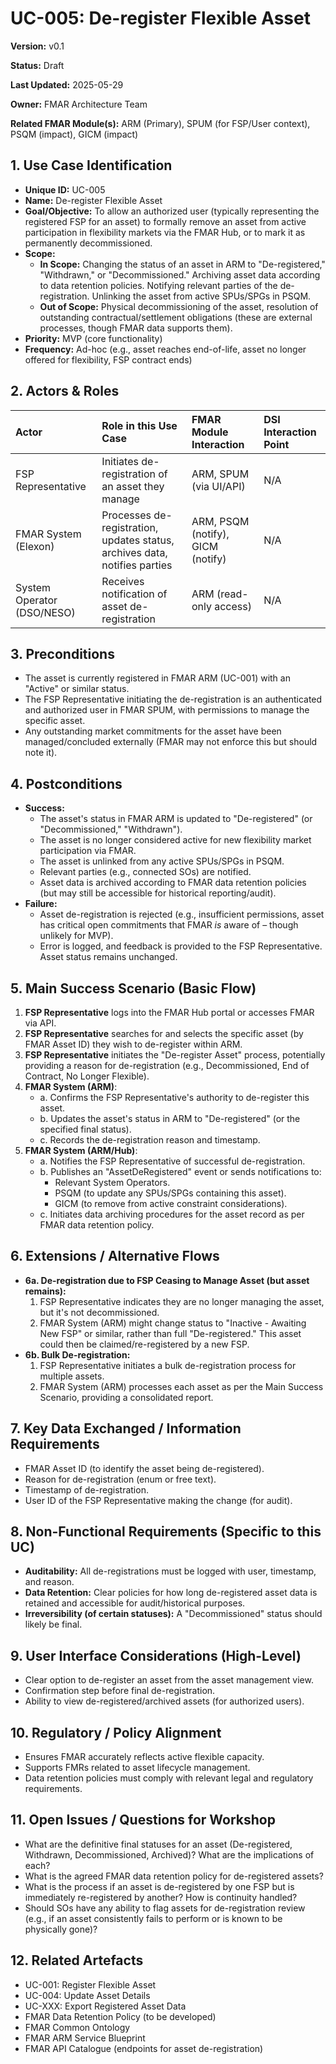 # UC-005: De-register Flexible Asset

**Version:** v0.1

**Status:** Draft

**Last Updated:** 2025-05-29

**Owner:** FMAR Architecture Team

**Related FMAR Module(s):** ARM (Primary), SPUM (for FSP/User context), PSQM (impact), GICM (impact)

## 1. Use Case Identification

*   **Unique ID:** UC-005
*   **Name:** De-register Flexible Asset
*   **Goal/Objective:** To allow an authorized user (typically representing the registered FSP for an asset) to formally remove an asset from active participation in flexibility markets via the FMAR Hub, or to mark it as permanently decommissioned.
*   **Scope:**
    *   **In Scope:** Changing the status of an asset in ARM to "De-registered," "Withdrawn," or "Decommissioned." Archiving asset data according to data retention policies. Notifying relevant parties of the de-registration. Unlinking the asset from active SPUs/SPGs in PSQM.
    *   **Out of Scope:** Physical decommissioning of the asset, resolution of outstanding contractual/settlement obligations (these are external processes, though FMAR data supports them).
*   **Priority:** MVP (core functionality)
*   **Frequency:** Ad-hoc (e.g., asset reaches end-of-life, asset no longer offered for flexibility, FSP contract ends)

## 2. Actors & Roles

| Actor                             | Role in this Use Case                                     | FMAR Module Interaction | DSI Interaction Point |
| :-------------------------------- | :-------------------------------------------------------- | :---------------------- | :-------------------- |
| FSP Representative                | Initiates de-registration of an asset they manage         | ARM, SPUM (via UI/API)  | N/A                   |
| FMAR System (Elexon)              | Processes de-registration, updates status, archives data, notifies parties | ARM, PSQM (notify), GICM (notify) | N/A                   |
| System Operator (DSO/NESO)        | Receives notification of asset de-registration            | ARM (read-only access)  | N/A                   |

## 3. Preconditions

*   The asset is currently registered in FMAR ARM (UC-001) with an "Active" or similar status.
*   The FSP Representative initiating the de-registration is an authenticated and authorized user in FMAR SPUM, with permissions to manage the specific asset.
*   Any outstanding market commitments for the asset have been managed/concluded externally (FMAR may not enforce this but should note it).

## 4. Postconditions

*   **Success:**
    *   The asset's status in FMAR ARM is updated to "De-registered" (or "Decommissioned," "Withdrawn").
    *   The asset is no longer considered active for new flexibility market participation via FMAR.
    *   The asset is unlinked from any active SPUs/SPGs in PSQM.
    *   Relevant parties (e.g., connected SOs) are notified.
    *   Asset data is archived according to FMAR data retention policies (but may still be accessible for historical reporting/audit).
*   **Failure:**
    *   Asset de-registration is rejected (e.g., insufficient permissions, asset has critical open commitments that FMAR *is* aware of – though unlikely for MVP).
    *   Error is logged, and feedback is provided to the FSP Representative. Asset status remains unchanged.

## 5. Main Success Scenario (Basic Flow)

1.  **FSP Representative** logs into the FMAR Hub portal or accesses FMAR via API.
2.  **FSP Representative** searches for and selects the specific asset (by FMAR Asset ID) they wish to de-register within ARM.
3.  **FSP Representative** initiates the "De-register Asset" process, potentially providing a reason for de-registration (e.g., Decommissioned, End of Contract, No Longer Flexible).
4.  **FMAR System (ARM)**:
    - a.  Confirms the FSP Representative's authority to de-register this asset.
    - b.  Updates the asset's status in ARM to "De-registered" (or the specified final status).
    - c.  Records the de-registration reason and timestamp.
5.  **FMAR System (ARM/Hub)**:
    - a.  Notifies the FSP Representative of successful de-registration.
    - b.  Publishes an "AssetDeRegistered" event or sends notifications to:
        *   Relevant System Operators.
        *   PSQM (to update any SPUs/SPGs containing this asset).
        *   GICM (to remove from active constraint considerations).
    - c.  Initiates data archiving procedures for the asset record as per FMAR data retention policy.

## 6. Extensions / Alternative Flows

*   **6a. De-registration due to FSP Ceasing to Manage Asset (but asset remains):**
    1.  FSP Representative indicates they are no longer managing the asset, but it's not decommissioned.
    2.  FMAR System (ARM) might change status to "Inactive - Awaiting New FSP" or similar, rather than full "De-registered." This asset could then be claimed/re-registered by a new FSP.
*   **6b. Bulk De-registration:**
    1.  FSP Representative initiates a bulk de-registration process for multiple assets.
    2.  FMAR System (ARM) processes each asset as per the Main Success Scenario, providing a consolidated report.

## 7. Key Data Exchanged / Information Requirements

*   FMAR Asset ID (to identify the asset being de-registered).
*   Reason for de-registration (enum or free text).
*   Timestamp of de-registration.
*   User ID of the FSP Representative making the change (for audit).

## 8. Non-Functional Requirements (Specific to this UC)

*   **Auditability:** All de-registrations must be logged with user, timestamp, and reason.
*   **Data Retention:** Clear policies for how long de-registered asset data is retained and accessible for audit/historical purposes.
*   **Irreversibility (of certain statuses):** A "Decommissioned" status should likely be final.

## 9. User Interface Considerations (High-Level)

*   Clear option to de-register an asset from the asset management view.
*   Confirmation step before final de-registration.
*   Ability to view de-registered/archived assets (for authorized users).

## 10. Regulatory / Policy Alignment

*   Ensures FMAR accurately reflects active flexible capacity.
*   Supports FMRs related to asset lifecycle management.
*   Data retention policies must comply with relevant legal and regulatory requirements.

## 11. Open Issues / Questions for Workshop

*   What are the definitive final statuses for an asset (De-registered, Withdrawn, Decommissioned, Archived)? What are the implications of each?
*   What is the agreed FMAR data retention policy for de-registered assets?
*   What is the process if an asset is de-registered by one FSP but is immediately re-registered by another? How is continuity handled?
*   Should SOs have any ability to flag assets for de-registration review (e.g., if an asset consistently fails to perform or is known to be physically gone)?

## 12. Related Artefacts

*   UC-001: Register Flexible Asset
*   UC-004: Update Asset Details
*   UC-XXX: Export Registered Asset Data
*   FMAR Data Retention Policy (to be developed)
*   FMAR Common Ontology
*   FMAR ARM Service Blueprint
*   FMAR API Catalogue (endpoints for asset de-registration)
